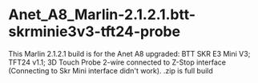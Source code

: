 # Anet_A8_Marlin-2.1.2.1.btt-skrminie3v3-tft24-probe

This Marlin 2.1.2.1 build is for the Anet A8 upgraded: BTT SKR E3 Mini V3; TFT24 v1.1; 3D Touch Probe 2-wire connected to Z-Stop interface (Connecting to Skr Mini interface didn't work). .zip is full build
